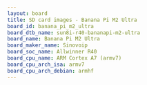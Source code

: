 ```yaml
---
layout: board
title: SD card images - Banana Pi M2 Ultra
board_id: banana_pi_m2_ultra
board_dtb_name: sun8i-r40-bananapi-m2-ultra
board_name: Banana Pi M2 Ultra
board_maker_name: Sinovoip
board_soc_name: Allwinner R40
board_cpu_name: ARM Cortex A7 (armv7)
board_cpu_arch_isa: armv7
board_cpu_arch_debian: armhf
---
```

